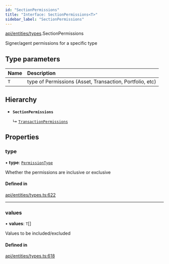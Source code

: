 ```yaml
---
id: "SectionPermissions"
title: "Interface: SectionPermissions<T>"
sidebar_label: "SectionPermissions"
---
```


[api/entities/types](../../../../../modules/API/Entities/Types/Types.md).SectionPermissions

Signer/agent permissions for a specific type

## Type parameters

| Name | Description |
| :------ | :------ |
| `T` | type of Permissions (Asset, Transaction, Portfolio, etc) |

## Hierarchy

- **`SectionPermissions`**

  ↳ [`TransactionPermissions`](../TransactionPermissions/TransactionPermissions.md)

## Properties

### type

• **type**: [`PermissionType`](../../../../../enums/API/Entities/Types/PermissionType/PermissionType.md)

Whether the permissions are inclusive or exclusive

#### Defined in

[api/entities/types.ts:622](https://github.com/PolymeshAssociation/polymesh-sdk/blob/995f17653/src/api/entities/types.ts#L622)

___

### values

• **values**: `T`[]

Values to be included/excluded

#### Defined in

[api/entities/types.ts:618](https://github.com/PolymeshAssociation/polymesh-sdk/blob/995f17653/src/api/entities/types.ts#L618)
